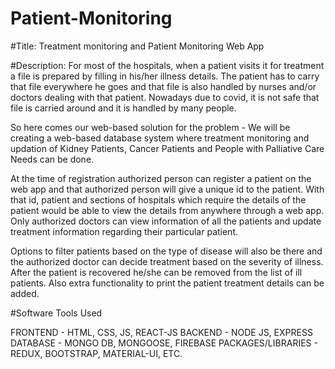 # Patient-Monitoring

#Title:
Treatment monitoring and Patient Monitoring Web App

#Description:
For most of the hospitals, when a patient visits it for treatment a file is prepared by filling in his/her illness details. The patient has to carry that file everywhere he goes and that file is also handled by nurses and/or doctors dealing with that patient. Nowadays due to covid, it is not safe that file is carried around and it is handled by many people.

So here comes our web-based solution for the problem - 
We will be creating a web-based database system where treatment monitoring and updation of Kidney Patients, Cancer Patients and People with Palliative Care Needs can be done.

At the time of registration authorized person can register a patient on the web app and that authorized person will give a unique id to the patient. With that id, patient and sections of hospitals which require the details of the patient would be able to view the details from anywhere through a web app. Only authorized doctors can view information of all the patients and update treatment information regarding their particular patient.

Options to filter patients based on the type of disease will also be there and the authorized doctor can decide treatment based on the severity of illness. After the patient is recovered he/she can be removed from the list of ill patients. Also extra functionality to print the patient treatment details can be added.


#Software Tools Used

FRONTEND - HTML, CSS, JS, REACT-JS
BACKEND - NODE JS, EXPRESS
DATABASE - MONGO DB, MONGOOSE, FIREBASE
PACKAGES/LIBRARIES - REDUX, BOOTSTRAP, MATERIAL-UI, ETC.

